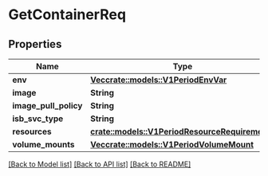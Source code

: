 # GetContainerReq

## Properties

Name | Type | Description | Notes
------------ | ------------- | ------------- | -------------
**env** | [**Vec<crate::models::V1PeriodEnvVar>**](v1.EnvVar.md) |  | 
**image** | **String** |  | 
**image_pull_policy** | **String** |  | 
**isb_svc_type** | **String** |  | 
**resources** | [**crate::models::V1PeriodResourceRequirements**](v1.ResourceRequirements.md) |  | 
**volume_mounts** | [**Vec<crate::models::V1PeriodVolumeMount>**](v1.VolumeMount.md) |  | 

[[Back to Model list]](../README.md#documentation-for-models) [[Back to API list]](../README.md#documentation-for-api-endpoints) [[Back to README]](../README.md)


